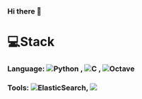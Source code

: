### Hi there 👋

# 💻Stack 
### Language: ![Python](https://img.shields.io/badge/python-3670A0?style=for-the-badge&logo=python&logoColor=ffdd54) , ![C](https://img.shields.io/badge/c-%2300599C.svg?style=for-the-badge&logo=c&logoColor=white) , ![Octave](https://img.shields.io/badge/OCTAVE-darkblue?style=for-the-badge&logo=octave&logoColor=fcd683)

### Tools:  ![ElasticSearch](https://img.shields.io/badge/-ElasticSearch-005571?style=for-the-badge&logo=elasticsearch), <img src="https://img.shields.io/badge/Jupyter-#F37626?style=for-the-badge&logo=Jupyter&logoColor=white">
<!--
**Basaeng/Basaeng** is a ✨ _special_ ✨ repository because its `README.md` (this file) appears on your GitHub profile.

Here are some ideas to get you started:

- 🔭 I’m currently working on ...
- 🌱 I’m currently learning ...
- 👯 I’m looking to collaborate on ...
- 🤔 I’m looking for help with ...
- 💬 Ask me about ...
- 📫 How to reach me: ...
- 😄 Pronouns: ...
- ⚡ Fun fact: ...
-->
